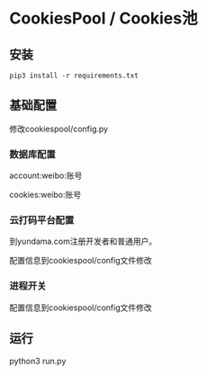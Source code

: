 # CookiesPool / Cookies池


## 安装

```
pip3 install -r requirements.txt
```

## 基础配置 

修改cookiespool/config.py

### 数据库配置

account:weibo:账号

cookies:weibo:账号

### 云打码平台配置

到yundama.com注册开发者和普通用户。


配置信息到cookiespool/config文件修改


### 进程开关

配置信息到cookiespool/config文件修改

## 运行

python3 run.py